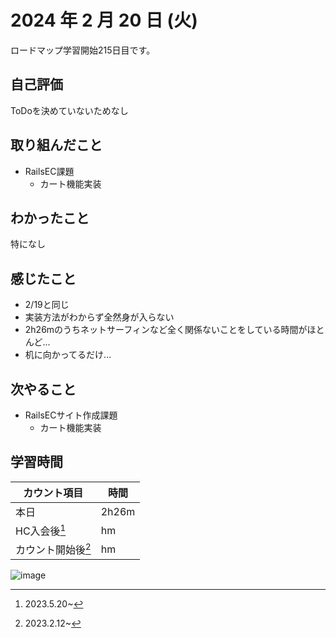 # 2024 年 2 月 20 日 (火)
ロードマップ学習開始215日目です。

## 自己評価
ToDoを決めていないためなし

## 取り組んだこと
- RailsEC課題
  - カート機能実装

## わかったこと
特になし

## 感じたこと
- 2/19と同じ
- 実装方法がわからず全然身が入らない
- 2h26mのうちネットサーフィンなど全く関係ないことをしている時間がほとんど...
- 机に向かってるだけ...

## 次やること
- RailsECサイト作成課題
  - カート機能実装

## 学習時間
|カウント項目|時間|
|----|----|
|本日 |2h26m|
|HC入会後[^1]|hm|
|カウント開始後[^2]|hm|

[^1]: 2023.5.20~
[^2]: 2023.2.12~

![image](https://github.com/nil-ramuda/daily_report/assets/94735931/ccfc7cf2-9aca-4df6-b0c6-d65a38d87050)
